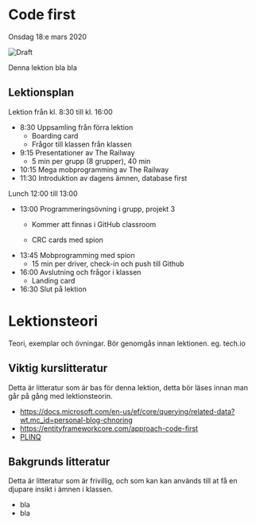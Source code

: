 # Code first

Onsdag 18:e mars 2020

![Draft](/dataatkomst/assets/images/draft.png)

Denna lektion bla bla

## Lektionsplan
Lektion från kl. 8:30 till kl. 16:00

* 8:30 Uppsamling från förra lektion
  * Boarding card
  * Frågor till klassen från klassen
* 9:15 Presentationer av The Railway
  * 5 min per grupp (8 grupper), 40 min
* 10:15 Mega mobprogramming av The Railway
* 11:30 Introduktion av dagens ämnen, database first

Lunch 12:00 till 13:00

* 13:00 Programmeringsövning i grupp, projekt 3
  * Kommer att finnas i GitHub classroom

  * CRC cards med spion

- 13:45 Mobprogramming med spion
  - 15 min per driver, check-in och push till Github
- 16:00 Avslutning och frågor i klassen
  - Landing card
- 16:30 Slut på lektion

# Lektionsteori

Teori, exemplar och övningar. Bör genomgås innan lektionen.
eg. tech.io

## Viktig kurslitteratur
Detta är litteratur som är bas för denna lektion, detta bör läses innan man går på gång med lektionsteorin.

* https://docs.microsoft.com/en-us/ef/core/querying/related-data?wt.mc_id=personal-blog-chnoring
* https://entityframeworkcore.com/approach-code-first
* [PLINQ](https://docs.microsoft.com/en-us/dotnet/standard/parallel-programming/parallel-linq-plinq)

## Bakgrunds litteratur
Detta är litteratur som är frivillig, och som kan kan används till at få en djupare insikt i ämnen i klassen.

* bla 
* bla

